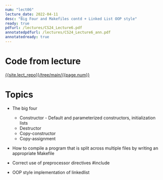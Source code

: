 ```yaml
---
num: "lect06"
lecture_date: 2022-04-11
desc: "Big Four and Makefiles contd + Linked List OOP style"
ready: true
pdfurl: /lectures/CS24_Lecture6.pdf
annotatedpdfurl: /lectures/CS24_Lecture6_ann.pdf
annotatedready: true
---
```


# Code from lecture

[{{site.lect_repo}}/tree/main/{{page.num}}]({{site.lect_repo}}/tree/main/{{page.num}})


# Topics

* The big four
    - Constructor - Default and parameterized constructors, initialization lists
    - Destructor
    - Copy-constructor
    - Copy-assignment

* How to compile a program that is split across multiple files by writing an appropriate Makefile
* Correct use of preprocessor directives #include

* OOP style implementation of linkedlist


